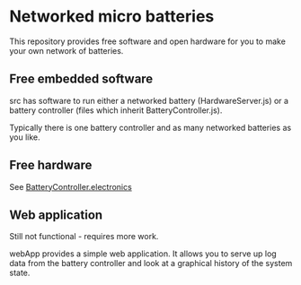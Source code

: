 # Networked micro batteries

This repository provides free software and open hardware for you to make your
own network of batteries.

## Free embedded software

src has software to run either a networked battery (HardwareServer.js)
or a battery controller (files which inherit BatteryController.js).

Typically there is one battery controller and as many networked batteries as
you like.

## Free hardware

See [BatteryController.electronics](https://github.com/flatmax/BatteryController.electronics)

## Web application

Still not functional - requires more work.

webApp provides a simple web application. It allows you to serve up log data
from the battery controller and look at a graphical history of the system state.
